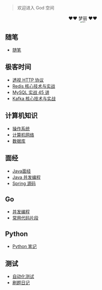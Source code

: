 > 欢迎进入 God 空间

<center>❤❤ 梦丽 ❤❤</center>
<center><img src="https://ning-wang.oss-cn-beijing.aliyuncs.com/blog-imags/learn.jpg" alt="learn" style="zoom: 33%;" /></center>

## 随笔

* [随笔](god/note/READEMD.md)

## 极客时间

* [透视 HTTP 协议](god/jk_http/README.md)
* [Redis 核心技术与实战](god/jk_redis/开篇词_这样学Redis_才能技高一筹.md)
* [MySQL 实战 45 讲](god/jk_mysql/开篇词_这一次_让我们一起来搞懂MySQL.md)
* [Kafka 核心技术与实战](god/jk_kafka/开篇词_为什么要学习Kafka.md)

## 计算机知识

* [操作系统](god/computer/概述.md)
* [计算机网络](god/computer_internet/概述.md)
* [数据库](god/database/事务.md)

## 面经

* [Java面经](god/java_offer/)
* [Java 并发编程](god/java_concurrent/进程与线程.md)
* [Spring 源码](god/spring/1.1_Spring简史)

## Go

* [并发编程](god/go_concurrent/1.Goroutine.md)
* [常用代码片段](god/golang-common/1.yaml.md)

## Python

* [Python 笔记](god/python_note/README.md)

## 测试

* [自动化测试](god/testnode/automated_testing.md)
* [刷题日记](god/testing/01将字符串中空格改为A.md)